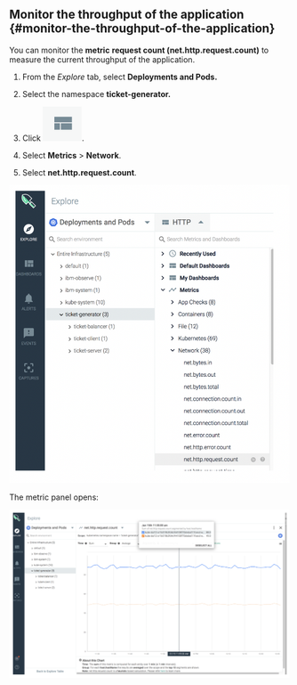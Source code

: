 ## Monitor the throughput of the application {#monitor-the-throughput-of-the-application}

You can monitor the **metric** **request count (net.http.request.count)** to measure the current throughput of the application.

1. From the _Explore_ tab, select **Deployments and Pods.**

2. Select the namespace **ticket-generator.**

3. Click ![](../images/sysdig_img33a.png).

4. Select **Metrics** &gt; **Network**.

5.  Select **net.http.request.count**.


![](../images/sysdig_img58.png)

The metric panel opens:

![](../images/sysdig_img59.png)